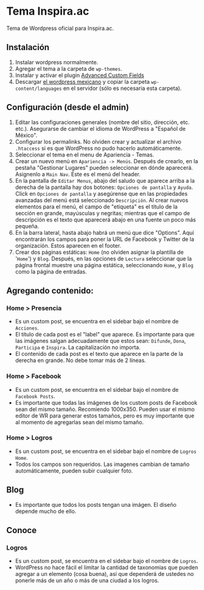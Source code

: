 # Tema Inspira.ac
Tema de Wordpress oficial para Inspira.ac.

## Instalación
1. Instalar wordpress normalmente.
2. Agregar el tema a la carpeta de `wp-themes`.
3. Instalar y activar el plugin [Advanced Custom Fields](https://wordpress.org/plugins/advanced-custom-fields/)
4. Descargar [el wordpress mexicano](https://es-mx.wordpress.org) y copiar la carpeta `wp-content/languages` en el servidor (sólo es necesaria esta carpeta).

## Configuración (desde el admin)
1. Editar las configuraciones generales (nombre del sitio, dirección, etc. etc.). Asegurarse de cambiar el idioma de WordPress a "Español de México".
2. Configurar los permalinks. No olviden crear y actualizar el archivo `.htaccess` si es que WordPress no pudo hacerlo automáticamente.
3. Seleccionar el tema en el menu de Apariencia - Temas.
4. Crear un nuevo menú en `Apariencia -> Menús`. Después de crearlo, en la pestaña "Gestionar Lugares" pueden seleccionar en dónde aparecerá. Asignenlo a `Main Nav`. Este es el menú del header.
5. En la pantalla de `Editar Menus`, abajo del saludo que aparece arriba a la derecha de la pantalla hay dos botones: `Opciones de pantalla` y `Ayuda`. Click en `Opciones de pantalla` y asegúrense que en las propiedades avanzadas del menú está seleccionado `Descripción`. Al crear nuevos elementos para el menú, el campo de "etiqueta" es el título de la sección en grande, mayúsculas y negritas; mientras que el campo de descripción es el texto que aparecerá abajo en una fuente un poco más pequeña.
6. En la barra lateral, hasta abajo habrá un menú que dice "Options". Aquí encontrarán los campos para poner la URL de Facebook y Twitter de la organización. Estos aparecen en el footer.
7. Crear dos páginas estáticas: `Home` (no olviden asignar la plantilla de '`Home`') y `Blog`. Después, en las opciones de `Lectura` seleccionar que la página frontal muestre una página estática, seleccionando `Home`, y `Blog` como la página de entradas.

## Agregando contenido:

### Home > Presencia
* Es un custom post, se encuentra en el sidebar bajo el nombre de `Acciones`.
* El título de cada post es el "label" que aparece. Es importante para que las imágenes salgan adecuadamente que estos sean: `Difunde`, `Dona`, `Participa` e `Inspira`. La capitalización no importa.
* El contenido de cada post es el texto que aparece en la parte de la derecha en grande. No debe tomar más de 2 líneas.

### Home > Facebook
* Es un custom post, se encuentra en el sidebar bajo el nombre de `Facebook Posts`.
* Es importante que todas las imágenes de los custom posts de Facebook sean del mismo tamaño. Recomiendo 1000x350. Pueden usar el mismo editor de WR para generar estos tamaños, pero es muy importante que al momento de agregarlas sean del mismo tamaño.

### Home > Logros
* Es un custom post, se encuentra en el sidebar bajo el nombre de `Logros Home`.
* Todos los campos son requeridos. Las imagenes cambian de tamaño automáticamente, pueden subir cualquier foto.

## Blog
* Es importante que todos los posts tengan una imágen. El diseño depende mucho de ello.

## Conoce

### Logros
* Es un custom post, se encuentra en el sidebar bajo el nombre de `Logros`.
* WordPress no hace fácil el limitar la cantidad de taxonomias que pueden agregar a un elemento (cosa buena), así que dependerá de ustedes no ponerle más de un año o más de una ciudad a los logros.
